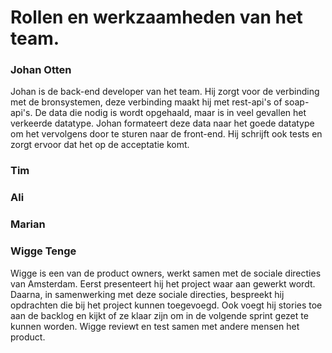 # Rollen en werkzaamheden van het team.

### Johan Otten
Johan is de back-end developer van het team. Hij zorgt voor de verbinding met de bronsystemen, deze verbinding maakt hij met rest-api's of soap-api's. De data die nodig is wordt opgehaald, maar is in veel gevallen het verkeerde datatype. Johan formateert deze data naar het goede datatype om het vervolgens door te sturen naar de front-end. Hij schrijft ook tests en zorgt ervoor dat het op de acceptatie komt.

### Tim

### Ali

### Marian

### Wigge Tenge
Wigge is een van de product owners, werkt samen met de sociale directies van Amsterdam. Eerst presenteert hij het project waar aan gewerkt wordt. Daarna, in samenwerking met deze sociale directies, bespreekt hij opdrachten die bij het project kunnen toegevoegd. Ook voegt hij stories toe aan de backlog en kijkt of ze klaar zijn om in de volgende sprint gezet te kunnen worden. Wigge reviewt en test samen met andere mensen het product.
